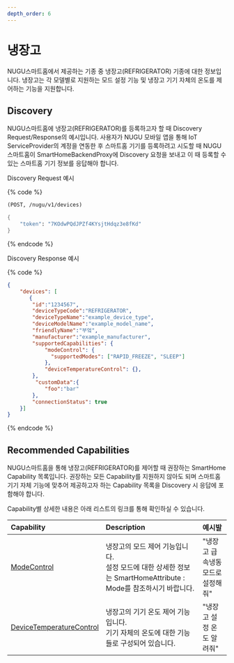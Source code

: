 ```yaml
---
depth_order: 6
---
```


# 냉장고

NUGU스마트홈에서 제공하는 기종 중 냉장고(REFRIGERATOR) 기종에 대한 정보입니다. 냉장고는 각 모델별로 지원하는 모드 설정 기능 및 냉장고 기기 자체의 온도를 제어하는 기능을 지원합니다.

## Discovery

NUGU스마트홈에 냉장고(REFRIGERATOR)를 등록하고자 할 때 Discovery Request/Response의 예시입니다. 사용자가 NUGU 모바일 앱을 통해 IoT ServiceProvider의 계정을 연동한 후 스마트홈 기기를 등록하려고 시도할 때 NUGU스마트홈이 SmartHomeBackendProxy에 Discovery 요청을 보내고 이 때 등록할 수 있는 스마트홈 기기 정보를 응답해야 합니다.

Discovery Request 예시

{% code %}
```scheme
(POST, /nugu/v1/devices)

{
    "token": "7KOdwPQdJPZf4KYsjtHdqz3e8fKd"
}
```
{% endcode %}

Discovery Response 예시

{% code %}
```json
{
    "devices": [
       {
        "id":"1234567",
        "deviceTypeCode":"REFRIGERATOR",
        "deviceTypeName":"example_device_type",
        "deviceModelName":"example_model_name",
        "friendlyName":"부엌",
        "manufacturer":"example_manufacturer",
        "supportedCapabilities": {
            "modeControl": {
              "supportedModes": ["RAPID_FREEZE", "SLEEP"]
            },
            "deviceTemperatureControl": {},
        },
         "customData":{
            "foo":"bar"
        },
        "connectionStatus": true
    }]
}
```
{% endcode %}

## Recommended Capabilities

NUGU스마트홈을 통해 냉장고(REFRIGERATOR)를 제어할 때 권장하는 SmartHome Capability 목록입니다. 권장하는 모든 Capability를 지원하지 않아도 되며 스마트홈 기기 자체 기능에 맞추어 제공하고자 하는 Capability 목록을 Discovery 시 응답에 포함해야 합니다.

Capability별 상세한 내용은 아래 리스트의 링크를 통해 확인하실 수 있습니다.

| Capability                                                                            | Description                                                                    | 예시발                |
|:--------------------------------------------------------------------------------------|:-------------------------------------------------------------------------------|:-------------------|
| [ModeControl](../smarthomecapability/modecontrol-interface)                           | 냉장고의 모드 제어 기능입니다.<br/>설정 모드에 대한 상세한 정보는 SmartHomeAttribute : Mode를 참조하시기 바랍니다. | "냉장고 급속냉동모드로 설정해줘" |
| [DeviceTemperatureControl](../smarthomecapability/devicetemperaturecontrol-interface) | 냉장고의 기기 온도 제어 기능입니다.<br/>기기 자체의 온도에 대한 기능들로 구성되어 있습니다.                         | "냉장고 설정 온도 알려줘"    |

